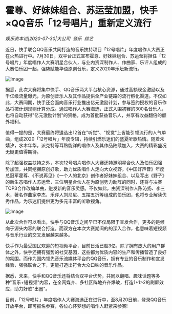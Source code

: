 # 霍尊、好妹妹组合、苏运莹加盟，快手×QQ音乐「12号唱片」重新定义流行

*娱乐资本论|2020-07-30|大公司 
                                                音乐 
                                                综艺*

近日，快手联合QQ音乐共同打造的音乐扶持项目「12号唱片」年度唱作人大赛正在火热进行中。7月30日，双平台正式宣布霍尊、好妹妹组合、苏运莹将担任「12号唱片」年度唱作人大赛明星合伙人，与业内资深制作人、作曲家、乐评人组成的大赛伯乐团一起，强势赋能华语原创音乐，定义2020年乐坛新流行。

![Image](https://p3.pstatp.com/large/pgc-image/ef26095941894a4b9d71f77b305b8686)

据悉，此次大赛将集中快手、QQ音乐两大平台核心资源，通过高额现金激励以及千亿级流量曝光，为原创音乐人及其作品提供全产业链路的流行孵化渠道。不仅如此，大赛同期，快手还会面向音乐行业推出亿元激励计划，参与签约授权的音乐作品将按计划规则计算分成。通过唱作人大赛海选，正式入围初赛的300名音乐人，也将自动获得"亿元激励计划"的资格，成为首批获益音乐人，并享有收益翻倍的额外福利。

值得一提的是，大赛最终将遴选出12首在"听觉"、"视觉"上皆能引领流行的人气单曲，组成2020「12号唱片」年度专辑，持续引燃乐迷们的盛夏听歌热情。随着朱婧汐，水木年华，派克特等耳熟能详的唱作人及其作品陆续加入，大赛的精彩盛况无疑更值得期待。

除了超强权益扶持之外，本次12号唱片唱作人大赛还特邀明星合伙人及伯乐团强势加盟，共同挖掘原创好歌，助力优质唱作人走向大众视野。《中国好声音》年度总冠军霍尊、《不说再见》《一个人的北京》创作者好妹妹组合、以及写出《野子》的新生态唱作人苏运莹，三位明星合伙人在为原创势力助阵的同时，还将与决赛TOP3合作改编单曲，迸发新的音乐灵感。不仅如此，由资深制作人陈沁扬、李三木，著名作曲家李杰、乐评人刘尼尼、五摆五折等组成的伯乐团，也将专业解读优秀作品，为乐迷们提供更为多元丰富的听歌视角。

![Image](https://p3.pstatp.com/large/pgc-image/5abdc985e68b455990c5ebac58681fe4)

从此次合作可以看出，快手与QQ音乐之间早已不仅局限于宣发合作，更多的是倾向于源头内容的联合打造。而双方在本次大赛期间的的深入合作，也意味着短视频与音乐行业的交叉发展越来越多。

快手作为最受国民欢迎的短视频平台，目前日活已超3亿，除了拥有庞大的用户群体之外，快手还拥有强势的社交基因，这些都为优质内容的生产和传播营造了良好的氛围。而作为国内领先音乐流媒体平台的QQ音乐，拥有专业的音乐制作和宣发经验，强强联合之下，更能打造出符合大众口味的音乐作品。

据悉，未来，快手和QQ音乐还将结合双平台优势，共同以翻唱、趣味话题等多种"音乐+短视频"内容，在全网媒介、多社区阵地齐齐爆破，打造1+1>2的刷屏效应，助力好歌"出圈"。

目前，「12号唱片」年度唱作人大赛海选正在进行中，至8月20日前，登录QQ音乐开放平台，即可报名参赛，各位心怀梦想的唱作人赶紧来参赛!

